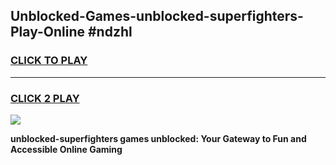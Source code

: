 
## Unblocked-Games-unblocked-superfighters-Play-Online #ndzhl
<h3>
<a href="https://news.freeplayer.one?title=unblocked-superfighters&ref=3">CLICK TO PLAY</a></h3>
<hr>

<h3>
<a href="https://news.freeplayer.one?title=unblocked-superfighters&ref=3">CLICK 2 PLAY</a>
  
</h3>

<a href="https://news.freeplayer.one?title=unblocked-superfighters&ref=3"><img src="https://clearcache.store/games.png"></a>


**unblocked-superfighters games unblocked: Your Gateway to Fun and Accessible Online Gaming**
